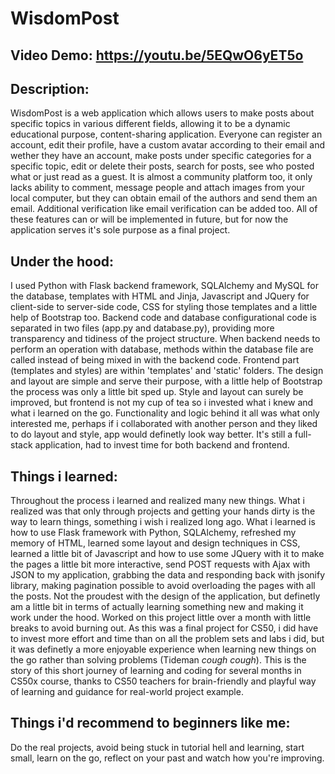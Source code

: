 # WisdomPost
## Video Demo:  https://youtu.be/5EQwO6yET5o

## Description:

WisdomPost is a web application which allows users to make posts about specific topics in various different fields, allowing it to be a dynamic educational purpose, content-sharing application. Everyone can register an account, edit their profile, have a custom avatar according to their email and wether they have an account, make posts under specific categories for a specific topic, edit or delete their posts, search for posts, see who posted what or just read as a guest. It is almost a community platform too, it only lacks ability to comment, message people and attach images from your local computer, but they can obtain email of the authors and send them an email. Additional verification like email verification can be added too. All of these features can or will be implemented in future, but for now the application serves it's sole purpose as a final project.

## Under the hood: 

I used Python with Flask backend framework, SQLAlchemy and MySQL for the database, templates with HTML and Jinja, Javascript and JQuery for client-side to server-side code, CSS for styling those templates and a little help of Bootstrap too. Backend code and database configurational code is separated in two files (app.py and database.py), providing more transparency and tidiness of the project structure. When backend needs to perform an operation with database, methods within the database file are called instead of being mixed in with the backend code. Frontend part (templates and styles) are within 'templates' and 'static' folders. The design and layout are simple and serve their purpose, with a little help of Bootstrap the process was only a little bit sped up. Style and layout can surely be improved, but frontend is not my cup of tea so i invested what i knew and what i learned on the go. Functionality and logic behind it all was what only interested me, perhaps if i collaborated with another person and they liked to do layout and style, app would definetly look way better. It's still a full-stack application, had to invest time for both backend and frontend. 

## Things i learned:

Throughout the process i learned and realized many new things. What i realized was that only through projects and getting your hands dirty is the way to learn things, something i wish i realized long ago. What i learned is how to use Flask framework with Python, SQLAlchemy, refreshed my memory of HTML, learned some layout and design techniques in CSS, learned a little bit of Javascript and how to use some JQuery with it to make the pages a little bit more interactive, send POST requests with Ajax with JSON to my application, grabbing the data and responding back with jsonify library, making pagination possible to avoid overloading the pages with all the posts. Not the proudest with the design of the application, but definetly am a little bit in terms of actually learning something new and making it work under the hood. Worked on this project little over a month with little breaks to avoid burning out. As this was a final project for CS50, i did have to invest more effort and time than on all the problem sets and labs i did, but it was definetly a more enjoyable experience when learning new things on the go rather than solving problems (Tideman *cough* *cough*). This is the story of this short journey of learning and coding for several months in CS50x course, thanks to CS50 teachers for brain-friendly and playful way of learning and guidance for real-world project example.

## Things i'd recommend to beginners like me:

Do the real projects, avoid being stuck in tutorial hell and learning, start small, learn on the go, reflect on your past and watch how you're improving.





